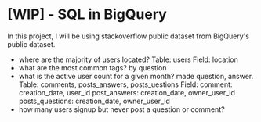# [WIP] - SQL in BigQuery
In this project, I will be using stackoverflow public dataset from BigQuery's public dataset. 

- where are the majority of users located?
    Table: users
    Field: location
- what are the most common tags? by question
- what is the active user count for a given month? made question, answer.  
    Table: comments, posts_answers, posts_uestions
    Field:
        comment: creation_date, user_id
        post_answers: creation_date, owner_user_id
        posts_questions: creation_date, owner_user_id
- how many users signup but never post a question or comment? 